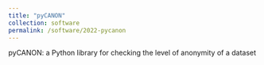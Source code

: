```yaml
---
title: "pyCANON"
collection: software
permalink: /software/2022-pycanon
---
```


pyCANON: a Python library for checking the level of anonymity of a dataset
